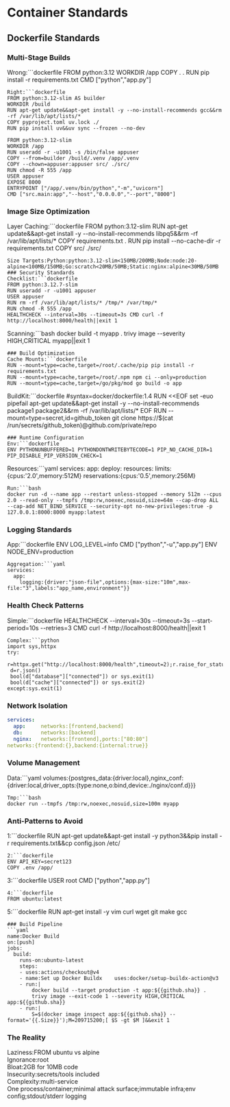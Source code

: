 # Container Standards
## Dockerfile Standards
### Multi-Stage Builds
Wrong:```dockerfile
FROM python:3.12
WORKDIR /app
COPY . .
RUN pip install -r requirements.txt
CMD ["python","app.py"]
```
Right:```dockerfile
FROM python:3.12-slim AS builder
WORKDIR /build
RUN apt-get update&&apt-get install -y --no-install-recommends gcc&&rm -rf /var/lib/apt/lists/*
COPY pyproject.toml uv.lock ./
RUN pip install uv&&uv sync --frozen --no-dev

FROM python:3.12-slim
WORKDIR /app
RUN useradd -r -u1001 -s /bin/false appuser
COPY --from=builder /build/.venv /app/.venv
COPY --chown=appuser:appuser src/ ./src/
RUN chmod -R 555 /app
USER appuser
EXPOSE 8000
ENTRYPOINT ["/app/.venv/bin/python","-m","uvicorn"]
CMD ["src.main:app","--host","0.0.0.0","--port","8000"]
```
### Image Size Optimization
Layer Caching:```dockerfile
FROM python:3.12-slim
RUN apt-get update&&apt-get install -y --no-install-recommends libpq5&&rm -rf /var/lib/apt/lists/*
COPY requirements.txt .
RUN pip install --no-cache-dir -r requirements.txt
COPY src/ ./src/
```
Size Targets:Python:python:3.12-slim<150MB/200MB;Node:node:20-alpine<100MB/150MB;Go:scratch<20MB/50MB;Static:nginx:alpine<30MB/50MB
### Security Standards
Checklist:```dockerfile
FROM python:3.12.7-slim
RUN useradd -r -u1001 appuser
USER appuser
RUN rm -rf /var/lib/apt/lists/* /tmp/* /var/tmp/*
RUN chmod -R 555 /app
HEALTHCHECK --interval=30s --timeout=3s CMD curl -f http://localhost:8000/health||exit 1
```
Scanning:```bash
docker build -t myapp .
trivy image --severity HIGH,CRITICAL myapp||exit 1
```
### Build Optimization
Cache Mounts:```dockerfile
RUN --mount=type=cache,target=/root/.cache/pip pip install -r requirements.txt
RUN --mount=type=cache,target=/root/.npm npm ci --only=production
RUN --mount=type=cache,target=/go/pkg/mod go build -o app
```
BuildKit:```dockerfile
#syntax=docker/dockerfile:1.4
RUN <<EOF
set -euo pipefail
apt-get update&&apt-get install -y --no-install-recommends package1 package2&&rm -rf /var/lib/apt/lists/*
EOF
RUN --mount=type=secret,id=github_token git clone https://$(cat /run/secrets/github_token)@github.com/private/repo
```
### Runtime Configuration
Env:```dockerfile
ENV PYTHONUNBUFFERED=1 PYTHONDONTWRITEBYTECODE=1 PIP_NO_CACHE_DIR=1 PIP_DISABLE_PIP_VERSION_CHECK=1
```
Resources:```yaml
services:
  app:
    deploy:
      resources:
        limits:{cpus:'2.0',memory:512M}
        reservations:{cpus:'0.5',memory:256M}
```
Run:```bash
docker run -d --name app --restart unless-stopped --memory 512m --cpus 2.0 --read-only --tmpfs /tmp:rw,noexec,nosuid,size=64m --cap-drop ALL --cap-add NET_BIND_SERVICE --security-opt no-new-privileges:true -p 127.0.0.1:8000:8000 myapp:latest
```
### Logging Standards
App:```dockerfile
ENV LOG_LEVEL=info
CMD ["python","-u","app.py"]
ENV NODE_ENV=production
```
Aggregation:```yaml
services:
  app:
    logging:{driver:"json-file",options:{max-size:"10m",max-file:"3",labels:"app_name,environment"}}
```
### Health Check Patterns
Simple:```dockerfile
HEALTHCHECK --interval=30s --timeout=3s --start-period=10s --retries=3 CMD curl -f http://localhost:8000/health||exit 1
```
Complex:```python
import sys,httpx
try:
 r=httpx.get("http://localhost:8000/health",timeout=2);r.raise_for_status()
 d=r.json()
 bool(d["database"]["connected"]) or sys.exit(1)
 bool(d["cache"]["connected"]) or sys.exit(2)
except:sys.exit(1)
```
### Network Isolation
```yaml
services:
  app:     networks:[frontend,backend]
  db:      networks:[backend]
  nginx:   networks:[frontend],ports:["80:80"]
networks:{frontend:{},backend:{internal:true}}
```
### Volume Management
Data:```yaml
volumes:{postgres_data:{driver:local},nginx_conf:{driver:local,driver_opts:{type:none,o:bind,device:./nginx/conf.d}}}
```
Tmp:```bash
docker run --tmpfs /tmp:rw,noexec,nosuid,size=100m myapp
```
### Anti-Patterns to Avoid
1:```dockerfile
RUN apt-get update&&apt-get install -y python3&&pip install -r requirements.txt&&cp config.json /etc/
```
2:```dockerfile
ENV API_KEY=secret123
COPY .env /app/
```
3:```dockerfile
USER root
CMD ["python","app.py"]
```
4:```dockerfile
FROM ubuntu:latest
```
5:```dockerfile
RUN apt-get install -y vim curl wget git make gcc
```
### Build Pipeline
```yaml
name:Docker Build
on:[push]
jobs:
  build:
    runs-on:ubuntu-latest
    steps:
    - uses:actions/checkout@v4
    - name:Set up Docker Buildx    uses:docker/setup-buildx-action@v3
    - run:|
        docker build --target production -t app:${{github.sha}} .
        trivy image --exit-code 1 --severity HIGH,CRITICAL app:${{github.sha}}
    - run:|
        S=$(docker image inspect app:${{github.sha}} --format='{{.Size}}');M=209715200;[ $S -gt $M ]&&exit 1
```
### The Reality
Laziness:FROM ubuntu vs alpine  
Ignorance:root  
Bloat:2GB for 10MB code  
Insecurity:secrets/tools included  
Complexity:multi-service  
One process/container;minimal attack surface;immutable infra;env config;stdout/stderr logging